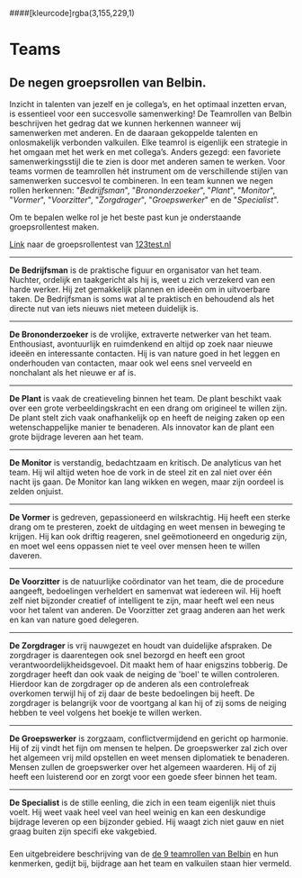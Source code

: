 ####[kleurcode]rgba(3,155,229,1)

# Teams #

## De negen groepsrollen van Belbin.

Inzicht in talenten van jezelf en je collega’s, en het optimaal inzetten ervan, is essentieel voor een succesvolle samenwerking! De Teamrollen van Belbin beschrijven het gedrag dat we kunnen herkennen wanneer wij samenwerken met anderen. En de daaraan gekoppelde talenten en onlosmakelijk verbonden valkuilen. Elke teamrol is eigenlijk een strategie in het omgaan met het werk en met collega’s. Anders gezegd: een favoriete samenwerkingsstijl die te zien is door met anderen samen te werken. Voor teams vormen de teamrollen hét instrument om de verschillende stijlen van samenwerken succesvol te combineren.
In een team kunnen we  negen rollen herkennen:
"*Bedrijfsman*", "*Brononderzoeker*", "*Plant*", "*Monitor*", "*Vormer*", "*Voorzitter*", "*Zorgdrager*", "*Groepswerker*" en de "*Specialist*".

Om te bepalen welke rol je het beste past kun je onderstaande groepsrollentest maken.

[Link](https://www.123test.nl/groepsrollentest) naar de groepsrollentest van [123test.nl](https://www.123test.nl)

------

**De Bedrijfsman** is de praktische figuur en organisator van het team. Nuchter, ordelijk en taakgericht als hij is, weet u zich verzekerd van een harde werker. Hij zet gemakkelijk plannen en ideeën om in uitvoerbare taken. De Bedrijfsman is soms wat al te praktisch en behoudend als het directe nut van iets nieuws niet meteen duidelijk is.

------

**De Brononderzoeker** is de vrolijke, extraverte netwerker van het team. Enthousiast, avontuurlijk en ruimdenkend en altijd op zoek naar nieuwe ideeën en interessante contacten. Hij is van nature goed in het leggen en onderhouden van contacten, maar ook wel eens snel verveeld en nonchalant als het nieuwe er af is.

------

**De Plant** is vaak de creatieveling binnen het team. De plant beschikt vaak over een grote verbeeldingskracht en een drang om origineel te willen zijn. De plant stelt zich vaak onafhankelijk op en heeft de neiging zaken op een wetenschappelijke manier te benaderen. Als innovator kan de plant een grote bijdrage leveren aan het team.

------

**De Monitor** is verstandig, bedachtzaam en kritisch. De analyticus van het team. Hij wil altijd weten hoe de vork in de steel zit en zal niet over één nacht ijs gaan. De Monitor kan lang wikken en wegen, maar zijn oordeel is zelden onjuist.

------

**De Vormer** is gedreven, gepassioneerd en wilskrachtig. Hij heeft een sterke drang om te presteren, zoekt de uitdaging en weet mensen in beweging te krijgen. Hij kan ook driftig reageren, snel geëmotioneerd en ongedurig zijn, en moet wel eens oppassen niet te veel over mensen heen te willen daveren.

------

**De Voorzitter** is de natuurlijke coördinator van het team, die de procedure aangeeft, bedoelingen verheldert en samenvat wat iedereen wil. Hij hoeft zelf niet bijzonder creatief of intelligent te zijn, maar heeft wel een neus voor het talent van anderen. De Voorzitter zet graag anderen aan het werk en kan van nature goed delegeren.

------

**De Zorgdrager** is vrij nauwgezet en houdt van duidelijke afspraken. De zorgdrager is daarentegen ook snel bezorgd en heeft een groot verantwoordelijkheidsgevoel. Dit maakt hem of haar enigszins tobberig. De zorgdrager heeft dan ook vaak de neiging de 'boel' te willen controleren. Hierdoor kan de zorgdrager op de anderen als een controlefreak overkomen terwijl hij of zij daar de beste bedoelingen bij heeft. De zorgdrager is belangrijk voor de voortgang al kan hij of zij soms de neiging hebben te veel volgens het boekje te willen werken.

------

**De Groepswerker** is zorgzaam, conflictvermijdend en gericht op harmonie. Hij of zij vindt het fijn om mensen te helpen. De groepswerker zal zich over het algemeen vrij mild opstellen en weet mensen diplomatiek te benaderen. Mensen zullen de groepswerker over het algemeen waarderen. Hij of zij heeft een luisterend oor en zorgt voor een goede sfeer binnen het team.

------

**De Specialist** is de stille eenling, die zich in een team eigenlijk niet thuis voelt. Hij weet vaak heel veel van heel weinig en kan een deskundige bijdrage leveren op een bijzonder gebied. Hij waagt zich niet gauw en niet graag buiten zijn specifi eke vakgebied.

### 

Een uitgebreidere beschrijving van de [de 9 teamrollen van Belbin](http://www.werkenmetteamrollen.nl/Werken-met-Teamrollen/De-9-teamrollen.asp#.W5GqTugzbIU) en hun kenmerken, gedijt bij, bijdrage aan het team en valkuilen staan hier vermeld.